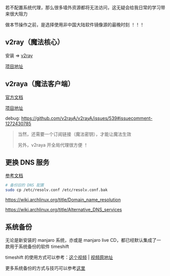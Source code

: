 若不配置系统代理，那么很多墙外资源都将无法访问，这无疑会给我日常的学习带来很大阻力

做本节操作之前，是选择使用非中国大陆软件镜像源的最晚时刻 ！！！

## v2ray（魔法核心）

安装 => [v2ray](https://archlinux.org/packages/community/x86_64/v2ray/)

[项目地址](https://github.com/v2fly/v2ray-core)

## v2raya（魔法客户端）

[官方文档](https://v2raya.org)

[项目地址](https://github.com/v2rayA/v2rayA)

debug: https://github.com/v2rayA/v2rayA/issues/539#issuecomment-1272430785

> 当然，还需要一个订阅链接（魔法密钥），才能让魔法生效
>
> 另外，v2raya 开全局代理很方便 ！

## 更换 DNS 服务

[参考文档](https://developers.google.com/speed/public-dns)

```bash
# 备份旧的 DNS 配置
sudo cp /etc/resolv.conf /etc/resolv.conf.bak
```

https://wiki.archlinux.org/title/Domain_name_resolution

https://wiki.archlinux.org/title/Alternative_DNS_services

## 系统备份

无论是新安装的 manjaro 系统，亦或是 manjaro live CD，都已经默认集成了一款用于系统备份的软件 timeshift

timeshift 的使用方式可以参考：[这个视频](https://www.bilibili.com/video/BV1Kg411X7qd) | [视频原地址](https://www.youtube.com/watch?v=QE0lyWodWdU)

更多系统备份的方式与技巧可以参考[这里](https://wiki.archlinux.org/title/Synchronization_and_backup_programs)

